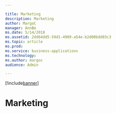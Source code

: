 ```yaml
---

title: Marketing
description: Marketing
author: MargoC
manager: AnnBe
ms.date: 5/14/2018
ms.assetid: 2dd64dd5-59d1-4909-a54e-b2d00bdd03c3
ms.topic: article
ms.prod: 
ms.service: business-applications
ms.technology: 
ms.author: margoc
audience: Admin

---
```


[!include[banner](../../includes/banner.md)]

#  Marketing


